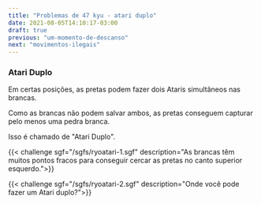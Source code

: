 ```yaml
---
title: "Problemas de 47 kyu - atari duplo"
date: 2021-08-05T14:10:17-03:00
draft: true
previous: "um-momento-de-descanso"
next: "movimentos-ilegais"
---
```


### Atari Duplo

Em certas posições, as pretas podem fazer dois Ataris simultâneos nas brancas.

Como as brancas não podem salvar ambos, as pretas conseguem capturar pelo menos uma pedra branca.

Isso é chamado de "Atari Duplo".

{{< challenge sgf="/sgfs/ryoatari-1.sgf" description="As brancas têm muitos pontos fracos para conseguir cercar as pretas no canto superior esquerdo.">}} 

{{< challenge sgf="/sgfs/ryoatari-2.sgf" description="Onde você pode fazer um Atari duplo?">}}
